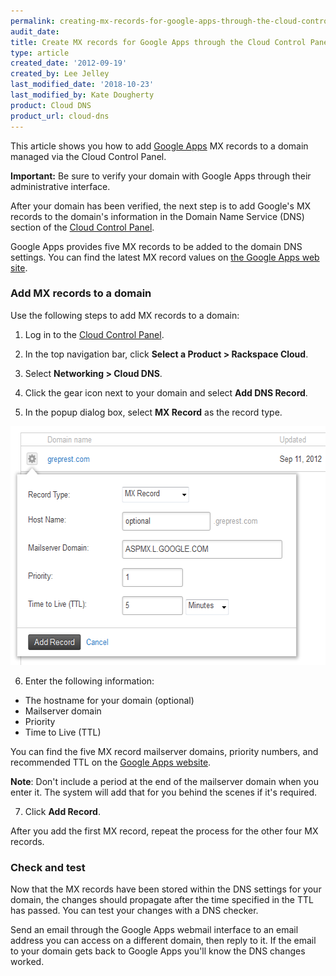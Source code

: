 ```yaml
---
permalink: creating-mx-records-for-google-apps-through-the-cloud-control-panel/
audit_date:
title: Create MX records for Google Apps through the Cloud Control Panel
type: article
created_date: '2012-09-19'
created_by: Lee Jelley
last_modified_date: '2018-10-23'
last_modified_by: Kate Dougherty
product: Cloud DNS
product_url: cloud-dns
---
```


This article shows you how to add [Google Apps](https://www.google.com/enterprise/apps/business/pricing.html) MX records to a domain managed via the Cloud Control Panel.

**Important:** Be sure to verify your domain with Google Apps through their administrative interface.

After your domain has been verified, the next step is to add Google's MX records to the domain's information in the Domain Name Service (DNS)
section of the [Cloud Control Panel](https://login.rackspace.com/).

Google Apps provides five MX records to be added to the domain DNS
settings. You can find the latest MX record values on [the Google Apps web site](https://support.google.com/a/bin/answer.py?hl=en&answer=174125).

### Add MX records to a domain

Use the following steps to add MX records to a domain:

1. Log in to the [Cloud Control Panel](https://login.rackspace.com/).

2. In the top navigation bar, click **Select a Product > Rackspace Cloud**.

3. Select **Networking > Cloud DNS**.

4. Click the gear icon next to your domain and select **Add DNS Record**.

5. In the popup dialog box, select **MX Record** as the record type.

  <img src="addrecord.png" width="570" height="382" />

6. Enter the following information:

  - The hostname for your domain (optional)
  - Mailserver domain
  - Priority
  - Time to Live (TTL)

  You can find the five MX record mailserver domains, priority numbers, and recommended TTL on the [Google Apps website](https://support.google.com/a/answer/174125?hl=en).

  **Note**: Don't include a period at the end of the mailserver domain when you
  enter it. The system will add that for you behind the scenes if it's
  required.

7. Click **Add Record**.

After you add the first MX record, repeat the process for the other four MX records.

### Check and test

Now that the MX records have been stored within the DNS settings for
your domain, the changes should propagate after the time specified in
the TTL has passed. You can test your changes with a DNS checker.

Send an email through the Google Apps webmail interface to an email
address you can access on a different domain, then reply to it. If the
email to your domain gets back to Google Apps you'll know the DNS
changes worked.
